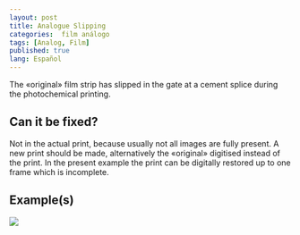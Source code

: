 ```yaml
---
layout: post
title: Analogue Slipping
categories:  film análogo
tags: [Analog, Film]
published: true
lang: Español
---
```


The «original» film strip has slipped in the gate at a cement splice during the photochemical printing.

## Can it be fixed?

Not in the actual print, because usually not all images are fully present. A new print should be made, alternatively the «original» digitised instead of the print. In the present example the print can be digitally restored up to one frame which is incomplete.

## Example(s)

<img src="{{ site.baseurl }}/images/analogue_slip.gif">
